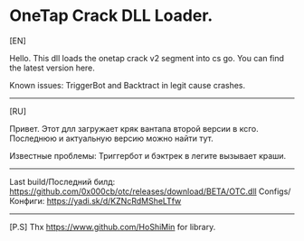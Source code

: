 # OneTap Crack DLL Loader.

[EN]

Hello. This dll loads the onetap crack v2 segment into cs go. You can find the latest version here.

Known issues:
TriggerBot and Backtract in legit cause crashes.

-----------------------------------------------------

[RU]

Привет. Этот длл загружает кряк вантапа второй версии в ксго. Последнюю и актуальную версию можно найти тут.

Известные проблемы:
Триггербот и бэктрек в легите вызывает краши.

-----------------------------------------------------

Last build/Последний билд: https://github.com/0x000cb/otc/releases/download/BETA/OTC.dll
Configs/Конфиги: https://yadi.sk/d/KZNcRdMSheLTfw

-----------------------------------------------------

[P.S]
Thx https://www.github.com/HoShiMin for library.
